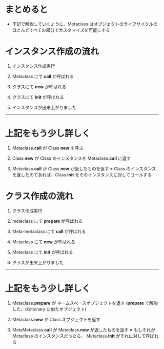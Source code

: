 # まとめると
* 下記で解説していくように、Metaclass はオブジェクトのライフサイクルのほとんどすべての部分でカスタマイズを可能にする


# インスタンス作成の流れ

1. インスタンス作成実行


2. Metaclass にて __call__ が呼ばれる



3. クラスにて __new__ が呼ばれる


4. クラスにて __init__ が呼ばれる


5. インスタンスが出来上がりました
-------------------------------------------------

# 上記をもう少し詳しく

1. Metaclass.__call__ が Class.__new__ を呼ぶ

2. Class.__new__ が Class のインスタンスを Metaclass.__call__ に返す

3. Metaclass.__call__ が Class.__new__ が返したものを返す
※ Class のインスタンスを返したのであれば、Class.__init__ をそのインスタンスに対してコールする





# クラス作成の流れ

1. クラス作成実行

2. metaclass にて __prepare__ が呼ばれる


3. Meta-metaclass にて __call__ が呼ばれる


4. Metaclass にて __new__ が呼ばれる

5. Metaclass にて __init__ が呼ばれる

6. クラスが出来上がりました

-------------------------------------------------

# 上記をもう少し詳しく

1. Metaclass.__prepare__ が ネームスペースオブジェクトを返す (__prepare__ で解説した、dictionary に似たオブジェクト)

2. Metaclass.__new__ が Class オブジェクトを返す

3. MetaMetaclass.__call__ が Metaclass.__new__ が返したものを返す
※ もしそれが Metaclass のインスタンスだったら、 Metaclass.__init__ がそれに対して呼ばれる
